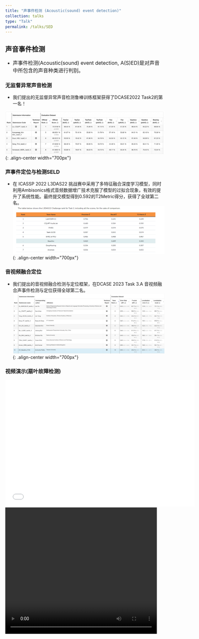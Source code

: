 ```yaml
---
title: "声事件检测 (Acoustic(sound) event detection)"
collection: talks
type: "Talk"
permalink: /talks/SED
---
```


##  声音事件检测 
- <font size=3> 声事件检测(Acoustic(sound) event detection, A(S)ED)是对声音中所包含的声音种类进行判别。</font>  



###  无监督异常声音检测
- 我们提出的无监督异常声音检测鲁棒训练框架获得了DCASE2022 Task2的第一名！ 
  
 
![AEC before](/images/dcase2022.png){: .align-center width="700px"}

 
### 声事件定位与检测SELD

- 在 ICASSP 2022 L3DAS22 挑战赛中采用了多特征融合深度学习模型，同时利用Ambisonics格式音频数据增广技术克服了模型的过拟合现象，有效的提升了系统性能。最终提交模型得到0.592的T2Metric得分，获得了全球第二名。
![AEC before](/images/icasspr1.png){: .align-center width="700px"}

### 音视频融合定位

- 我们提出的音视频融合检测与定位框架，在DCASE 2023 Task 3.A 音视频融合声事件检测与定位获得全球第二名。
![AEC before](/images/dcase2023.png){: .align-center width="700px"}


### 视频演示(扇叶故障检测)
   <iframe 
    src="//player.bilibili.com/player.html?isOutside=true&aid=468455790&bvid=BV1L541117yt&cid=584375931&p=1"  
    scrolling="no" 
    width="600px" height="400px" 
    border="0" frameborder="no" framespacing="0" allowfullscreen="true"> 
   </iframe>

   <video width="480" height="400" controls>
   <source src="//player.bilibili.com/player.html?isOutside=true&aid=468455790&bvid=BV1L541117yt&cid=584375931&p=1" type="video/mp4">
   </video>
